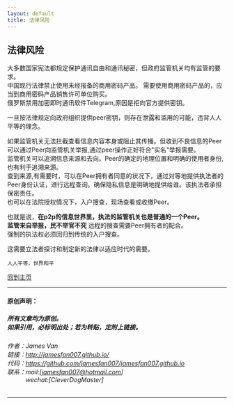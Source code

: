 ```yaml
---
layout: default
title: 法律风险
---
```


## 法律风险

大多数国家宪法都规定保护通讯自由和通讯秘密，但政府监管机关均有监管的要求。  
中国现行法律禁止使用未经报备的商用密码产品。 需要使用商用密码产品的，应当到商用密码产品销售许可单位购买。  
俄罗斯禁用加密即时通讯软件Telegram,原因是拒向官方提供密钥。  

一旦按法律规定向政府组织提供peer密钥，则存在泄露和滥用的可能，违背人人平等的理念。  

如果监管机关无法拦截查看信息内容本身或阻止其传播。但收到不良信息的Peer可以通过Peer向监管机关举报,通过peer操作正好符合"实名"举报需要。  
监管机关可以追溯信息来源和去向。Peer的确定的地理位置和明确的使用者身份,也有利于追溯来源。  
查到来源,有需要时，可以在Peer拥有者同意的状况下，通过对等地提供执法者的Peer身份认证，进行远程查询。确保隐私信息是明确地提供给谁。该执法者承担保密责任。  
也可以在法院授权情况下，入户搜查，现场查看或收缴Peer。  

也就是说，**在p2p的信息世界里，执法的监管机关也是普通的一个Peer。**  
**监管来自举报，民不举官不究** 远程的搜查需要Peer拥有者的配合。  
强制的执法权必须回归到传统的入户搜查。  

这需要立法者探讨和制定新的法律以适应时代的需要。

```
人人平等，世界和平
```

[回到主页](http://jamesfan007.github.io/)

---

#### 原创声明：

##### 所有文章均为原创。 <br/> 如果引用，必标明出处；若为转贴，定附上链接。

###### 作者：James Van <br/> 链接：http://jamesfan007.github.io/ <br/> 代码：https://github.com/jamesfan007/jamesfan007.github.io <br/> 联系：mail:[jamesfan007@hotmail.com]  <br/> &emsp;&emsp;&emsp;wechat:[CleverDogMaster]

---
